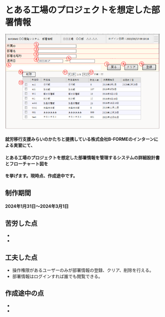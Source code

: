 # とある工場のプロジェクトを想定した部署情報
![株式会社B-FORMEの部署情報の管理画面](images/部署情報_画面.PNG "busyo")

#### 就労移行支援みらいのかたちと提携している株式会社B-FORMEのインターンによる実習にて、
#### とある工場のプロジェクトを想定した部署情報を管理するシステムの詳細設計書とフローチャート図を
#### を挙げます。現時点、作成途中です。

## 制作期間
#### 2024年1月31日～2024年3月1日

## 苦労した点
-
-

## 工夫した点
- 操作権限があるユーザーのみが部署情報の登録、クリア、削除を行える。
- 部署情報はログインすれば誰でも閲覧できる。

## 作成途中の点
-
-
